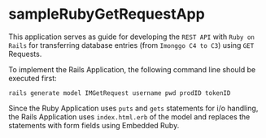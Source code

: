 # sampleRubyGetRequestApp
This application serves as guide for developing the `REST API` with `Ruby on Rails`
for transferring database entries (from `Imonggo C4 to C3`) using `GET` Requests.

To implement the Rails Application, the following command line should be executed first:

`rails generate model IMGetRequest username pwd prodID tokenID`

Since the Ruby Application uses `puts` and `gets` statements for i/o handling, the Rails Application uses
`index.html.erb` of the model and replaces the statements with form fields using
Embedded Ruby.

